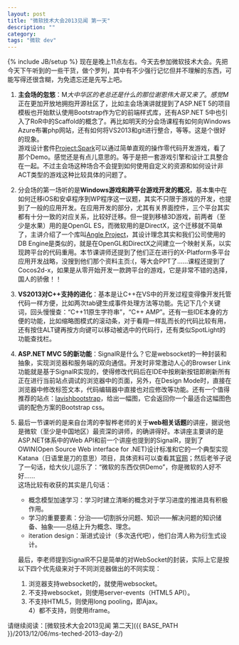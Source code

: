 ```yaml
---
layout: post
title: "微软技术大会2013见闻 第一天"
description: ""
category: 
tags: "微软 dev"
---
```

{% include JB/setup %}
现在是晚上11点左右。今天去参加微软技术大会。先把今天下午听到的一些干货，做个罗列，其中有不少强行记忆但并不理解的东西，可能写得还很含糊，为免遗忘还是先写上吧。

1. **主会场的忽悠**：M$大中华区的老总还是什么的那位谢恩伟大哥又来了。感觉M$正在更加开放地拥抱开源社区了，比如主会场演讲就提到了ASP.NET 5的项目模板也开始默认使用Bootstrap作为它的前端样式库，还有ASP.NET 5中也引入了RoR中的Scaffold的概念了。再比如明天的分会场课程有如何向Windows Azure布署php网站，还有如何将VS2013和git进行整合，等等。这是个很好的现象。   
游戏设计套件[Project:Spark](https://joinprojectspark.com/)可以通过简单直观的操作零代码开发游戏，看了那个Demo。感觉还是有点儿意思的。等于是把一套游戏引擎和设计工具整合在一起。不过主会场这种场合不会提到如何使用自定义的资源和如何设计非ACT类型的游戏这种比较具体的问题了。 
2. 分会场的第一场听的是**Windows游戏和跨平台游戏开发的概况**，基本集中在如何迁移iOS和安卓程序到WP程序这一议题，其实不只限于游戏的开发，也提到了一般的应用开发。在应用开发的部分，尤其有关界面控件，三个平台其实都有十分一致的对应关系，比较好迁移。但一提到移植3D游戏，前两者（至少是水果）用的是OpenGL ES，而微软用的是DirectX，这个迁移就不简单了，主讲介绍了一个库叫[Angle Project](https://github.com/stammen/angleproject)，其设计理念其实和我们公司使用的DB Engine是类似的，就是在OpenGL和DirectX之间建立一个映射关系，以实现跨平台的代码重用。本节课讲师还提到了他们正在进行的X-Platform多平台应用开发战略，没搜到他们那个资料主页:(，等大会PPT了……课程还提到了Cocos2d-x，如果是从零开始开发一款跨平台的游戏，它是非常不错的选择，国人的骄傲！！   
3. **VS2013对C++支持的进化**：基本是让C++在VS中的开发过程变得像开发托管代码一样方便，比如两次tab键生成事件处理方法等功能。先记下几个关键词，回头慢慢查：“C++11原生字符串”，“C++ AMP”。还有一些IDE本身的方便的功能，比如缩略图模式的滚动条，对于看翔一样乱而长的代码比较有用，还有按住ALT键再按方向键可以移动被选中的代码行，还有类似SpotLight的功能查找栏。  
4. **ASP.NET MVC 5的新功能**：SignalR是什么？它是websocket的一种封装和抽象，实现浏览器和服务端的双向通信。开发时非常激动人心的Browser Link功能就是基于SignalR实现的，使得修改代码后在IDE中按刷新按钮即刷新所有正在进行当前站点调试的浏览器中的页面，另外，在Design Mode时，直接在浏览器中修改标签文本，代码编辑器中直接也对应修改等功能。还有一个值得推荐的站点：[lavishbootstrap](http://www.lavishbootstrap.com)，给出一幅图，它会返回你一个最适合这幅图色调的配色方案的Bootstrap css。   
5. 最后一节课听的是来自台湾的李智桦老师的关于**web相关话题**的讲座，据说他是微软（至少是中国地区）最资深的讲师，的确讲得好。本讲座主要讲的是ASP.NET体系中的Web API和前一个讲座也提到的SignalR，提到了OWIN(Open Source Web interface for .NET)设计标准和它的一个典型实现Katana（日语里是刀的意思）项目，具体资料可以查看其[官网](http://owin.org/)；然后老爷子说了一句话，给大伙儿逗乐了：“微软的东西仅供Demo”，你是微软的人好不好……   
这场比较有收获的其实是几句话：   

   * 概念模型加速学习：学习时建立清晰的概念对于学习进度的推进具有积极作用。
   * 学习的重要要素：分治——切割拆分问题、知识——解决问题的知识储备、抽象——总结上升为概念、理念。
   * iteration design：渐进式设计（多次迭代吧），他们台湾人称为衍生式设计。
   
   最后，李老师提到SignalR不只是简单的对WebSocket的封装，实际上它是按以下四个优先级来对于不同浏览器做出的不同实现：   
   1) 浏览器支持websocket的，就使用websocket。   
   2) 不支持websocket，则使用server-events（HTML5 API）。   
   3) 不支持HTML5，则使用long pooling，即Ajax。   
   4）都不支持，则使用iframe。
   
请继续阅读：[微软技术大会2013见闻 第二天]({{ BASE_PATH }}/2013/12/06/ms-teched-2013-day-2/)